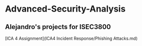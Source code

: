 # Advanced-Security-Analysis
## Alejandro's projects for ISEC3800

[ICA 4 Assignment](ICA4 Incident Response/Phishing Attacks.md)